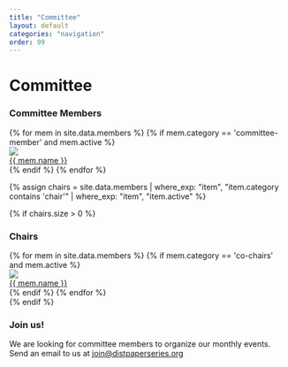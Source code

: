 ```yaml
---
title: "Committee"
layout: default
categories: "navigation"
order: 99
---
```


# Committee

<!-- NOTE: This page is automatically generated from _data/members.yml -->

<h3>Committee Members</h3>
<div class="member-profiles-grid">
{% for mem in site.data.members %}
{% if mem.category == 'committee-member' and mem.active %}
<a href="{{mem.website}}">
<div class="member-profile">
<div class="member-photo-container">
<img class="member-photo" src="{{ mem.photo | relative_url }}"/>
</div>
<div class="member-name">{{ mem.name }}</div>
</div>
</a>
{% endif %}
{% endfor %}
</div>

{% assign chairs = site.data.members
    | where_exp: "item", "item.category contains 'chair'"
    | where_exp: "item", "item.active"
%}

{% if chairs.size > 0 %}
<h3>Chairs</h3>
<div class="member-profiles-grid">
{% for mem in site.data.members %}
{% if mem.category == 'co-chairs' and mem.active %}
<a href="{{mem.website}}">
<div class="member-profile">
<img class="member-photo" src="{{ mem.photo | relative_url }}"/>
<div class="member-name">{{ mem.name }}</div>
</div>
</a>
{% endif %}
{% endfor %}
</div>
{% endif %}

<h3>Join us!</h3>

We are looking for committee members to organize our monthly events. Send an
email to us at [join@distpaperseries.org](mailto:join@distpaperseries.org)
